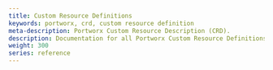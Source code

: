 ```yaml
---
title: Custom Resource Definitions
keywords: portworx, crd, custom resource definition
meta-description: Portworx Custom Resource Description (CRD).
description: Documentation for all Portworx Custom Resource Definitions (CRDs)
weight: 300
series: reference
---
```

